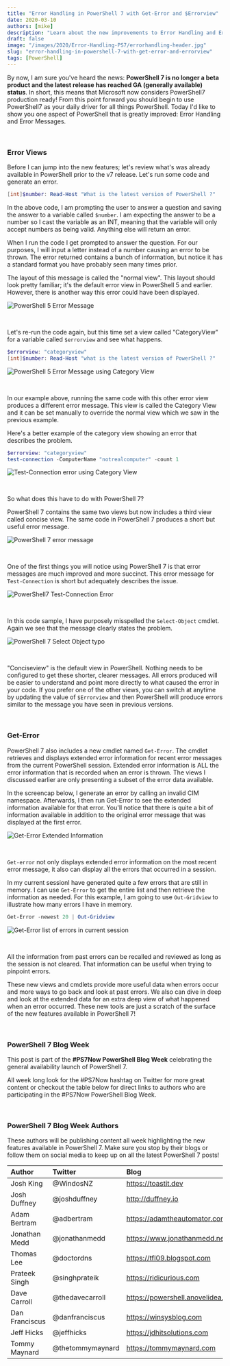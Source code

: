 ```yaml
---
title: "Error Handling in PowerShell 7 with Get-Error and $Errorview"
date: 2020-03-10
authors: [mike]
description: "Learn about the new improvements to Error Handling and Error Messages in PowerShell 7"
draft: false
image: "/images/2020/Error-Handling-PS7/errorhandling-header.jpg"
slug: "error-handling-in-powershell-7-with-get-error-and-errorview"
tags: [PowerShell]
---
```


By now, I am sure you've heard the news: **PowerShell 7 is no longer a beta product and the latest release has reached GA (generally available) status**. In short, this means that Microsoft now considers PowerShell7 production ready! From this point forward you should begin to use PowerShell7 as your daily driver for all things PowerShell. Today I'd like to show you one aspect of PowerShell that is greatly improved: Error Handling and Error Messages.

<br>

### Error Views

Before I can jump into the new features; let's review what's was already available in PowerShell prior to the v7 release. Let's run some code and generate an error.

```PowerShell
[int]$number: Read-Host "What is the latest version of PowerShell ?"
```

In the above code, I am prompting the user to answer a question and saving the answer to a variable called `$number`. I am expecting the answer to be a number so I cast the variable as an INT, meaning that the variable will only accept numbers as being valid. Anything else will return an error.

When I run the code I get prompted to answer the question. For our purposes, I will input a letter instead of a number causing an error to be thrown. The error returned contains a bunch of information, but notice it has a standard format you have probably seen many times prior.

The layout of this message is called the "normal view". This layout should look pretty familiar; it's the default error view in PowerShell 5 and earlier. However, there is another way this error could have been displayed.

![PowerShell 5 Error Message](/images/2020/Error-Handling-PS7/PS5-Error-Message.png)

<br>

Let's re-run the code again, but this time set a view called "CategoryView" for a variable called `$errorview` and see what happens.

```PowerShell
$errorview: "categoryview"
[int]$number: Read-Host "what is the latest version of PowerShell ?"
```

![PowerShell 5 Error Message using Category View](/images/2020/Error-Handling-PS7/PS5-Error-CategoryView.png)

<br>

In our example above, running the same code with this other error view produces a different error message. This view is called the Category View and it can be set manually to override the normal view which we saw in the previous example.

Here's a better example of the category view showing an error that describes the problem.

```PowerShell
$errorview: "categoryview"
test-connection -ComputerName "notrealcomputer" -count 1
```

![Test-Connection error using Category View](/images/2020/Error-Handling-PS7/PS5-Errorview-TestConnection.png)

<br>

So what does this have to do with PowerShell 7?

PowerShell 7 contains the same two views but now includes a third view called concise view. The same code in PowerShell 7 produces a short but useful error message.

![PowerShell 7 error message](/images/2020/Error-Handling-PS7/PS7-ConciseView-ErrorMessage.png)

<br>

One of the first things you will notice using PowerShell 7 is that error messages are much improved and more succinct. This error message for `Test-Connection` is short but adequately describes the issue.

![PowerShell7 Test-Connection Error](/images/2020/Error-Handling-PS7/PS7-TestConnection-ErrorMessage.png)

<br>

In this code sample, I have purposely misspelled the `Select-Object` cmdlet. Again we see that the message clearly states the problem.

![PowerShell 7 Select Object typo](/images/2020/Error-Handling-PS7/PS7-SelectObject-Typo.png)

<br>

"Conciseview" is the default view in PowerShell. Nothing needs to be configured to get these shorter, clearer messages. All errors produced will be easier to understand and point more directly to what caused the error in your code. If you prefer one of the other views, you can switch at anytime by updating the value of `$Errorview` and then PowerShell will produce errors similar to the message you have seen in previous versions.

<br>

### Get-Error

PowerShell 7 also includes a new cmdlet named `Get-Error`. The cmdlet retrieves and displays extended error information for recent error messages from the current PowerShell session. Extended error information is ALL the error information that is recorded when an error is thrown. The views I discussed earlier are only presenting a subset of the error data available.

In the screencap below, I generate an error by calling an invalid CIM namespace. Afterwards, I then run Get-Error to see the extended information available for that error. You'll notice that there is quite a bit of information available in addition to the original error message that was displayed at the first error.

![Get-Error Extended Information](/images/2020/Error-Handling-PS7/Get-Error-ExtendedInformation.png)

<br>

`Get-error` not only displays extended error information on the most recent error message, it also can display all the errors that occurred in a session.

In my current sessionI have generated quite a few errors that are still in memory. I can use `Get-Error` to get the entire list and then retrieve the information as needed. For this example, I am going to use `Out-Gridview` to illustrate how many errors I have in memory.

```PowerShell
Get-Error -newest 20 | Out-Gridview
```

![Get-Error list of errors in current session](/images/2020/Error-Handling-PS7/Get-Error-OutGridview.png)

<br>

All the information from past errors can be recalled and reviewed as long as the session is not cleared. That information can be useful when trying to pinpoint errors.

These new views and cmdlets provide more useful data when errors occur and more ways to go back and look at past errors. We also can dive in deep and look at the extended data for an extra deep view of what happened when an error occurred.
These new tools are just a scratch of the surface of the new features available in PowerShell 7!

<br>

### PowerShell 7 Blog Week

This post is part of the **#PS7Now PowerShell Blog Week** celebrating the general availability launch of PowerShell 7.

All week long look for the #PS7Now hashtag on Twitter for more great content or checkout the table below for direct links to authors who are participating in the #PS7Now PowerShell Blog Week.

<br>

### PowerShell 7 Blog Week Authors

These authors will be publishing content all week highlighting the new features available in PowerShell 7. Make sure you stop by their blogs or follow them on social media to keep up on all the latest PowerShell 7 posts!

| Author | Twitter | Blog |
| :----- | :----- | :----- |
| Josh King | @WindosNZ | https://toastit.dev |
| Josh Duffney | @joshduffney | http://duffney.io |
| Adam Bertram | @adbertram | https://adamtheautomator.com |
| Jonathan Medd | @jonathanmedd | https://www.jonathanmedd.net |
| Thomas Lee | @doctordns | https://tfl09.blogspot.com |
| Prateek Singh | @singhprateik | https://ridicurious.com |
| Dave Carroll | @thedavecarroll | https://powershell.anovelidea.org |
| Dan Franciscus | @danfranciscus | https://winsysblog.com |
| Jeff Hicks | @jeffhicks | https://jdhitsolutions.com |
| Tommy Maynard | @thetommymaynard | https://tommymaynard.com |
